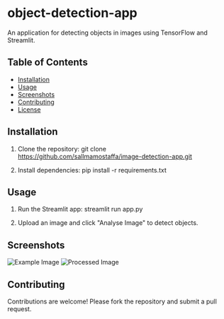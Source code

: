 # object-detection-app

An application for detecting objects in images using TensorFlow and Streamlit.

## Table of Contents

- [Installation](#installation)
- [Usage](#usage)
- [Screenshots](#screenshots)
- [Contributing](#contributing)
- [License](#license)

## Installation

1. Clone the repository:
git clone https://github.com/sallmamostaffa/image-detection-app.git


2. Install dependencies:
pip install -r requirements.txt


## Usage

1. Run the Streamlit app:
streamlit run app.py

3. Upload an image and click "Analyse Image" to detect objects.

## Screenshots

![Example Image](https://raw.githubusercontent.com/sallmamostaffa/image-detection-app/main/Develop%20AIpowered%20he%20(1).jpg)
![Processed Image](https://raw.githubusercontent.com/sallmamostaffa/image-detection-app/main/Screenshot%202024-06-21%20163223.png)

## Contributing

Contributions are welcome! Please fork the repository and submit a pull request.
